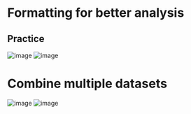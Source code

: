 # Formatting for better analysis
## Practice
![image](https://github.com/user-attachments/assets/e4a5e615-919c-459e-902f-ce84ebc146f3)
![image](https://github.com/user-attachments/assets/273e1c37-b422-46b9-9fd5-3acd85738d76)

# Combine multiple datasets
![image](https://github.com/user-attachments/assets/48cbc942-5cd9-4bef-959f-4aa787a012fb)
![image](https://github.com/user-attachments/assets/567e3757-0aa4-4dcc-b4d9-b981908893aa)
